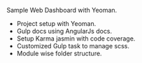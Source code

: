 Sample Web Dashboard with Yeoman.

- Project setup with Yeoman.
- Gulp docs using AngularJs docs.
- Setup Karma jasmin with code coverage.
- Customized Gulp task to manage scss.
- Module wise folder structure.